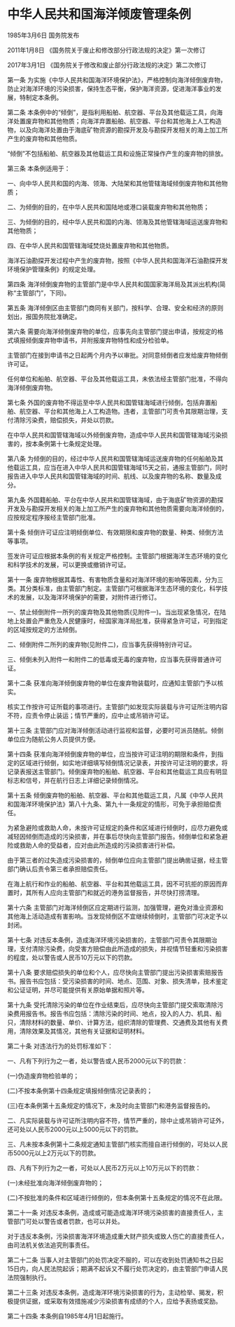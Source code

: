 # 中华人民共和国海洋倾废管理条例

1985年3月6日 国务院发布

2011年1月8日 《国务院关于废止和修改部分行政法规的决定》第一次修订

2017年3月1日 《国务院关于修改和废止部分行政法规的决定》第二次修订

<!-- INFO END -->

第一条 为实施《中华人民共和国海洋环境保护法》，严格控制向海洋倾倒废弃物，防止对海洋环境的污染损害，保持生态平衡，保护海洋资源，促进海洋事业的发展，特制定本条例。

第二条 本条例中的“倾倒”，是指利用船舶、航空器、平台及其他载运工具，向海洋处置废弃物和其他物质；向海洋弃置船舶、航空器、平台和其他海上人工构造物，以及向海洋处置由于海底矿物资源的勘探开发及与勘探开发相关的海上加工所产生的废弃物和其他物质。

“倾倒”不包括船舶、航空器及其他载运工具和设施正常操作产生的废弃物的排放。

第三条 本条例适用于：

一、向中华人民共和国的内海、领海、大陆架和其他管辖海域倾倒废弃物和其他物质；

二、为倾倒的目的，在中华人民共和国陆地或港口装载废弃物和其他物质；

三、为倾倒的目的，经中华人民共和国的内海、领海及其他管辖海域运送废弃物和其他物质；

四、在中华人民共和国管辖海域焚烧处置废弃物和其他物质。

海洋石油勘探开发过程中产生的废弃物，按照《中华人民共和国海洋石油勘探开发环境保护管理条例》的规定处理。

第四条 海洋倾倒废弃物的主管部门是中华人民共和国国家海洋局及其派出机构(简称“主管部门”，下同)。

第五条 海洋倾倒区由主管部门商同有关部门，按科学、合理、安全和经济的原则划出，报国务院批准确定。

第六条 需要向海洋倾倒废弃物的单位，应事先向主管部门提出申请，按规定的格式填报倾倒废弃物申请书，并附报废弃物特性和成分检验单。

主管部门在接到申请书之日起两个月内予以审批。对同意倾倒者应发给废弃物倾倒许可证。

任何单位和船舶、航空器、平台及其他载运工具，未依法经主管部门批准，不得向海洋倾倒废弃物。

第七条 外国的废弃物不得运至中华人民共和国管辖海域进行倾倒，包括弃置船舶、航空器、平台和其他海上人工构造物。违者，主管部门可责令其限期治理，支付清除污染费，赔偿损失，并处以罚款。

在中华人民共和国管辖海域以外倾倒废弃物，造成中华人民共和国管辖海域污染损害的，按本条例第十七条规定处理。

第八条 为倾倒的目的，经过中华人民共和国管辖海域运送废弃物的任何船舶及其他载运工具，应当在进入中华人民共和国管辖海域15天之前，通报主管部门，同时报告进入中华人民共和国管辖海域的时间、航线、以及废弃物的名称、数量及成分。

第九条 外国籍船舶、平台在中华人民共和国管辖海域，由于海底矿物资源的勘探开发及与勘探开发相关的海上加工所产生的废弃物和其他物质需要向海洋倾倒的，应按规定程序报经主管部门批准。

第十条 倾倒许可证应注明倾倒单位、有效期限和废弃物的数量、种类、倾倒方法等事项。

签发许可证应根据本条例的有关规定严格控制。主管部门根据海洋生态环境的变化和科学技术的发展，可以更换或撤销许可证。

第十一条 废弃物根据其毒性、有害物质含量和对海洋环境的影响等因素，分为三类。其分类标准，由主管部门制定。主管部门可根据海洋生态环境的变化，科学技术的发展，以及海洋环境保护的需要，对附件进行修订。

一、禁止倾倒附件一所列的废弃物及其他物质(见附件一)。当出现紧急情况，在陆地上处置会严重危及人民健康时，经国家海洋局批准，获得紧急许可证，可到指定的区域按规定的方法倾倒。

二、倾倒附件二所列的废弃物(见附件二)，应当事先获得特别许可证。

三、倾倒未列入附件一和附件二的低毒或无毒的废弃物，应当事先获得普通许可证。

第十二条 获准向海洋倾倒废弃物的单位在废弃物装载时，应通知主管部门予以核实。

核实工作按许可证所载的事项进行。主管部门如发现实际装载与许可证所注明内容不符，应责令停止装运；情节严重的，应中止或吊销许可证。

第十三条 主管部门应对海洋倾倒活动进行监视和监督，必要时可派员随航。倾倒单位应为随航公务人员提供方便。

第十四条 获准向海洋倾倒废弃物的单位，应当按许可证注明的期限和条件，到指定的区域进行倾倒，如实地详细填写倾倒情况记录表，并按许可证注明的要求，将记录表报送主管部门。倾倒废弃物的船舶、航空器、平台和其他载运工具应有明显标志和信号，并在航行日志上详细记录倾倒情况。

第十五条 倾倒废弃物的船舶、航空器、平台和其他载运工具，凡属《中华人民共和国海洋环境保护法》第八十九条、第九十一条规定的情形，可免于承担赔偿责任。

为紧急避险或救助人命，未按许可证规定的条件和区域进行倾倒时，应尽力避免或减轻因倾倒而造成的污染损害，并在事后尽快向主管部门报告。倾倒单位和紧急避险或救助人命的受益者，应对由此所造成的污染损害进行补偿。

由于第三者的过失造成污染损害的，倾倒单位应向主管部门提出确凿证据，经主管部门确认后责令第三者承担赔偿责任。

在海上航行和作业的船舶、航空器、平台和其他载运工具，因不可抗拒的原因而弃置时，其所有人应向主管部门和就近的港务监督报告，并尽快打捞清理。

第十六条 主管部门对海洋倾倒区应定期进行监测，加强管理，避免对渔业资源和其他海上活动造成有害影响。当发现倾倒区不宜继续倾倒时，主管部门可决定予以封闭。

第十七条 对违反本条例，造成海洋环境污染损害的，主管部门可责令其限期治理，支付清除污染费，向受害方赔偿由此所造成的损失，并视情节轻重和污染损害的程度，处以警告或人民币10万元以下的罚款。

第十八条 要求赔偿损失的单位和个人，应尽快向主管部门提出污染损害索赔报告书。报告书应包括：受污染损害的时间、地点、范围、对象、损失清单，技术鉴定和公证证明，并尽可能提供有关原始单据和照片等。

第十九条 受托清除污染的单位在作业结束后，应尽快向主管部门提交索取清除污染费用报告书。报告书应包括：清除污染的时间、地点，投入的人力、机具、船只，清除材料的数量、单价、计算方法，组织清除的管理费、交通费及其他有关费用，清除效果及其情况，其他有关证据和证明材料。

第二十条 对违法行为的处罚标准如下：

一、凡有下列行为之一者，处以警告或人民币2000元以下的罚款：

(一)伪造废弃物检验单的；

(二)不按本条例第十四条规定填报倾倒情况记录表的；

(三)在本条例第十五条规定的情况下，未及时向主管部门和港务监督报告的。

二、凡实际装载与许可证所注明内容不符，情节严重的，除中止或吊销许可证外，还可处以人民币2000元以上5000元以下的罚款。

三、凡未按本条例第十二条规定通知主管部门核实而擅自进行倾倒的，可处以人民币5000元以上2万元以下的罚款。

四、凡有下列行为之一者，可处以人民币2万元以上10万元以下的罚款：

(一)未经批准向海洋倾倒废弃物的；

(二)不按批准的条件和区域进行倾倒的，但本条例第十五条规定的情况不在此限。

第二十一条 对违反本条例，造成或可能造成海洋环境污染损害的直接责任人，主管部门可处以警告或者罚款，也可以并处。

对于违反本条例，污染损害海洋环境造成重大财产损失或致人伤亡的直接责任人，由司法机关依法追究刑事责任。

第二十二条 当事人对主管部门的处罚决定不服的，可以在收到处罚通知书之日起15日内，向人民法院起诉；期满不起诉又不履行处罚决定的，由主管部门申请人民法院强制执行。

第二十三条 对违反本条例，造成海洋环境污染损害的行为，主动检举、揭发，积极提供证据，或采取有效措施减少污染损害有成绩的个人，应给予表扬或奖励。

第二十四条 本条例自1985年4月1日起施行。